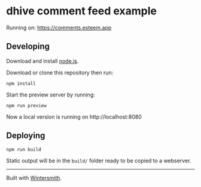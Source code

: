 # dhive comment feed example

Running on: <https://comments.esteem.app>

## Developing

Download and install [node.js](https://nodejs.org).

Download or clone this repository then run:

```
npm install
```

Start the preview server by running:

```
npm run preview
```

Now a local version is running on http://localhost:8080

## Deploying

```
npm run build
```

Static output will be in the `build/` folder ready to be copied to a webserver.

---

Built with [Wintersmith](https://github.com/jnordberg/wintersmith).
